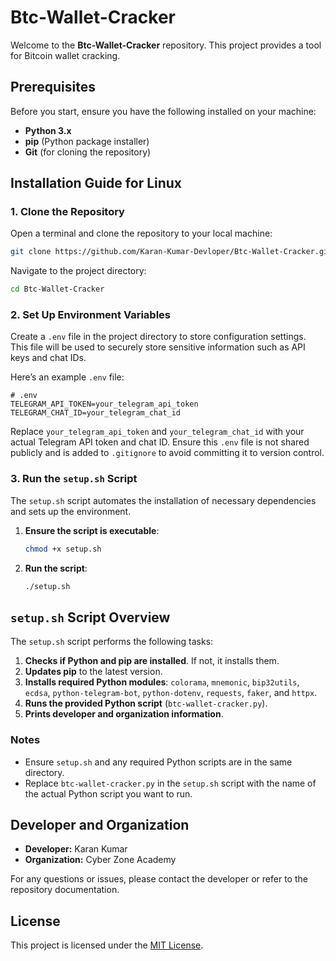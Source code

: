 
# Btc-Wallet-Cracker

Welcome to the **Btc-Wallet-Cracker** repository. This project provides a tool for Bitcoin wallet cracking.

## Prerequisites

Before you start, ensure you have the following installed on your machine:

- **Python 3.x**
- **pip** (Python package installer)
- **Git** (for cloning the repository)

## Installation Guide for Linux

### 1. Clone the Repository

Open a terminal and clone the repository to your local machine:

```sh
git clone https://github.com/Karan-Kumar-Devloper/Btc-Wallet-Cracker.git
```

Navigate to the project directory:

```sh
cd Btc-Wallet-Cracker
```

### 2. Set Up Environment Variables

Create a `.env` file in the project directory to store configuration settings. This file will be used to securely store sensitive information such as API keys and chat IDs.

Here’s an example `.env` file:

```
# .env
TELEGRAM_API_TOKEN=your_telegram_api_token
TELEGRAM_CHAT_ID=your_telegram_chat_id
```

Replace `your_telegram_api_token` and `your_telegram_chat_id` with your actual Telegram API token and chat ID. Ensure this `.env` file is not shared publicly and is added to `.gitignore` to avoid committing it to version control.

### 3. Run the `setup.sh` Script

The `setup.sh` script automates the installation of necessary dependencies and sets up the environment.

1. **Ensure the script is executable**:

   ```sh
   chmod +x setup.sh
   ```

2. **Run the script**:

   ```sh
   ./setup.sh
   ```

## `setup.sh` Script Overview

The `setup.sh` script performs the following tasks:

1. **Checks if Python and pip are installed**. If not, it installs them.
2. **Updates pip** to the latest version.
3. **Installs required Python modules**: `colorama`, `mnemonic`, `bip32utils`, `ecdsa`, `python-telegram-bot`, `python-dotenv`, `requests`, `faker`, and `httpx`.
4. **Runs the provided Python script** (`btc-wallet-cracker.py`).
5. **Prints developer and organization information**.

### Notes

- Ensure `setup.sh` and any required Python scripts are in the same directory.
- Replace `btc-wallet-cracker.py` in the `setup.sh` script with the name of the actual Python script you want to run.

## Developer and Organization

- **Developer:** Karan Kumar
- **Organization:** Cyber Zone Academy

For any questions or issues, please contact the developer or refer to the repository documentation.

## License

This project is licensed under the [MIT License](LICENSE).
```
